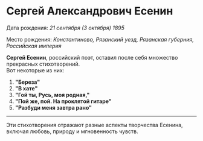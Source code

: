 # Сергей Александрович Есенин
Дата рождения: *21 сентября (3 октября) 1895*

Место рождения: *Константиново, Рязанский уезд, Рязанская губерния, Российская империя*

**Сергей Есенин**, российский поэт, оставил после себя множество прекрасных стихотворений.  
Вот некоторые из них:

1. **"Береза"**
2. **"В хате"**
3. **"Гой ты, Русь, моя родная,"**
4. **"Пой же, пой. На проклятой гитаре"**
5. **"Разбуди меня завтра рано"**
   
___

Эти стихотворения отражают разные аспекты творчества Есенина, включая любовь, природу и мгновенность чувств.